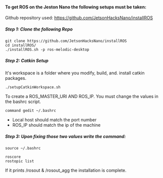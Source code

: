 #### To get ROS on the Jeston Nano the following setups must be taken: 

Github repository used:  https://github.com/JetsonHacksNano/installROS

##### Step 1: Clone the following Repo
```
git clone https://github.com/JetsonHacksNano/installROS
cd installROS/
./installROS.sh -p ros-melodic-desktop

```

##### Step 2: Catkin Setup

It's workspace is a folder where you modify, build, and. install catkin packages. 
```
./setupCatkinWorkspace.sh
```
To create a ROS_MASTER_URI AND ROS_IP. You must change the values in the bashrc script. 
```
command gedit ~/.bashrc
 ```
* Local host should match the port number
* ROS_IP should match the ip of the machine 

##### Step 3: Upon fixing those two values write the command:
```
source ~/.bashrc
```

```
roscore
rostopic list
```
If it prints /rosout & /rosout_agg the installation is complete. 

